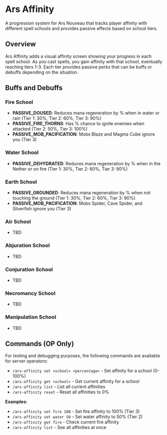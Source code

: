 # Ars Affinity

A progression system for Ars Nouveau that tracks player affinity with different spell schools and provides passive effects based on school tiers.

## Overview

Ars Affinity adds a visual affinity screen showing your progress in each spell school. As you cast spells, you gain affinity with that school, eventually reaching tiers 1-3. Each tier provides passive perks that can be buffs or debuffs depending on the situation.

## Buffs and Debuffs

### Fire School
- **PASSIVE_DOUSED**: Reduces mana regeneration by % when in water or rain (Tier 1: 30%, Tier 2: 60%, Tier 3: 90%)
- **PASSIVE_FIRE_THORNS**: Has % chance to ignite enemies when attacked (Tier 2: 50%, Tier 3: 100%)
- **PASSIVE_MOB_PACIFICATION**: Mobs Blaze and Magma Cube ignore you (Tier 3)

### Water School
- **PASSIVE_DEHYDRATED**: Reduces mana regeneration by % when in the Nether or on fire (Tier 1: 30%, Tier 2: 60%, Tier 3: 90%)

### Earth School
- **PASSIVE_GROUNDED**: Reduces mana regeneration by % when not touching the ground (Tier 1: 30%, Tier 2: 60%, Tier 3: 90%)
- **PASSIVE_MOB_PACIFICATION**: Mobs Spider, Cave Spider, and Silverfish ignore you (Tier 3)

### Air School
- TBD

### Abjuration School
- TBD

### Conjuration School
- TBD

### Necromancy School
- TBD

### Manipulation School
- TBD

## Commands (OP Only)

For testing and debugging purposes, the following commands are available for server operators:

- `/ars-affinity set <school> <percentage>` - Set affinity for a school (0-100%)
- `/ars-affinity get <school>` - Get current affinity for a school
- `/ars-affinity list` - List all current affinities
- `/ars-affinity reset` - Reset all affinities to 0%

**Examples:**
- `/ars-affinity set fire 100` - Set fire affinity to 100% (Tier 3)
- `/ars-affinity set water 50` - Set water affinity to 50% (Tier 2)
- `/ars-affinity get fire` - Check current fire affinity
- `/ars-affinity list` - See all affinities at once
